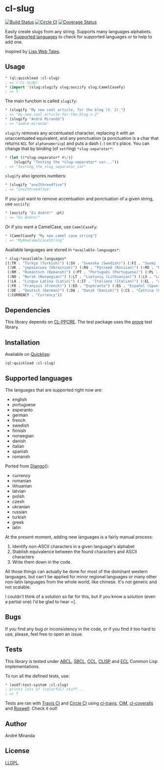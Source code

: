 # cl-slug
[![Build Status](https://travis-ci.org/EuAndreh/cl-slug.svg?branch=master)](https://travis-ci.org/EuAndreh/cl-slug)
[![Circle CI](https://circleci.com/gh/EuAndreh/cl-slug.svg?style=svg)](https://circleci.com/gh/EuAndreh/cl-slug)
[![Coverage Status](https://coveralls.io/repos/EuAndreh/cl-slug/badge.svg?branch=master)](https://coveralls.io/r/EuAndreh/cl-slug?branch=master)

Easily create slugs from any string. Supports many languages alphabets. See [Supported languages](#supported-languages) to check for supported languages or to help to add one.

Inspired by [Lisp Web Tales](http://lispwebtales.ppenev.com/chap05.html#leanpub-auto-rewriting-the-routes).

## Usage
```lisp
* (ql:quickload :cl-slug)
; => (:CL-SLUG)
* (import '(slug:slugify slug:asciify slug:CamelCaseFy) 
; => T
```

The main function is called `slugify`:

```lisp
* (slugify "My new cool article, for the blog (V. 2).")
; => "my-new-cool-article-for-the-blog-v-2"
* (slugify "André Miranda")
; => "andre-miranda"
```

`slugify` removes any accentuated character, replacing it with an unaccentuated equivalent, and any ponctuation (a ponctuation is a char that returns `NIL` for `alphanumericp`) and puts a dash (`-`) on it's place. You can change that by binding (of `setf`ing) `*slug-separator*`:

```lisp
* (let ((*slug-separator* #\/))
    (slugify "Testing the *slug-separator* var..."))
; => "testing_the_slug_separator_var"
```

`slugify` also ignores numbers:

```lisp
* (slugify "one2three4five")
; => "one2three4five"
```

If you just want to remove accentuation and ponctuation of a given string, use `asciify`:

```lisp
* (asciify "Eu André!" :pt)
; => "Eu Andre!"
```

Or if you want a CamelCase, use `CamelCaseFy`:

```lisp
* (CamelCaseFy "My new camel case string")
; => "MyNewCamelCaseString"
```

Available languages are stored in `*available-languages*`:
```lisp
* slug:*available-languages*
((:TR . "Türkçe (Turkish)") (:SV . "Svenska (Swedish)") (:FI . "Suomi (Finnish)") 
 (:UK . "українська (Ukrainian)") (:RU . "Ру́сский (Russian)") (:RO . "Română (Romanian)")
 (:RM . "Rumàntsch (Romansh)") (:PT . "Português (Portuguese)") (:PL . "Polski (Polish)")
 (:NO . "Norsk (Norwegian)") (:LT . "Lietuvių (Lithuanian)") (:LV . "Latviešu (Latvian)")
 (:LA . "Lingua Latīna (Latin)") (:IT . "Italiano (Italian)") (:EL . "ελληνικά (Greek)")
 (:FR . "Français (French)") (:EO . "Esperanto") (:ES . "Español (Spanish)") (:EN . "English")
 (:DE . "Deutsch (German)") (:DA . "Dansk (Danish)") (:CS . "Čeština (Czech)")
 (:CURRENCY . "Currency"))
```

## Dependencies

This library depends on [CL-PPCRE](http://weitz.de/cl-ppcre). The test package uses the [prove](https://github.com/fukamachi/prove) test library.

## Installation
Available on [Quicklisp](http://quicklisp.org):
```
(ql:quickload :cl-slug)
```

## Supported languages
The languages that are supported right now are:
- english
- portuguese
- esperanto
- german
- french
- swedish
- finnish
- norwegian
- danish
- italian
- spanish
- romansh

Ported from [Django](https://code.djangoproject.com/browser/django/trunk/django/contrib/admin/media/js/urlify.js)():
- currency
- romanian
- lithuanian
- latvian
- polish
- czesh
- ukranian
- russian
- turkish
- greek
- latin

At the present moment, adding new languages is a fairly manual process:
  1. Identify non-ASCII characters in a given language's alphabet
  2. Stablish equivalence between the found characters and ASCII characters
  3. Write them down in the code.

All those things can actually be done for most of the dominant western languages, but can't be applied for minor regional languages or many other non-latin languages from the whole world, like chinese. It's not generic and not scalable.

I couldn't think of a solution so far for this, but if you know a solution (even a partial one) I'd be glad to hear =].

## Bugs
If you find any bug or inconsistency in the code, or if you find it too hard to use, please, feel free to open an issue.

## Tests
This library is tested under [ABCL](https://common-lisp.net/project/armedbear/), [SBCL](http://www.sbcl.org/), [CCL](http://ccl.clozure.com/), [CLISP](http://www.clisp.org/) and [ECL](https://common-lisp.net/project/ecl/) Common Lisp implementations.

To run all the defined tests, use:
```lisp
* (asdf:test-system :cl-slug)
; prints lots of (colorful) stuff...
; => T
```

Tests are ran with [Travis CI](https://travis-ci.org/EuAndreh/cl-slug) and [Circle CI](https://circleci.com/gh/EuAndreh/cl-slug) using [cl-travis](https://github.com/luismbo/cl-travis), [CIM](https://github.com/KeenS/CIM), [cl-coveralls](https://github.com/fukamachi/cl-coveralls) and [Roswell](https://github.com/snmsts/roswell). Check it out!

## Author
André Miranda

## License
[LLGPL](https://tldrlegal.com/license/lisp-lesser-general-public-license#fulltext).
